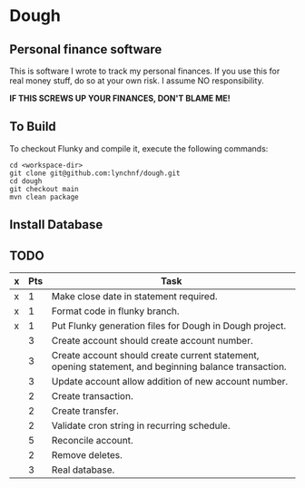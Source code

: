 # Dough

## Personal finance software

This is software I wrote to track my personal finances. If you use this for real money stuff, do so at your own risk. I
assume NO responsibility.

**IF THIS SCREWS UP YOUR FINANCES, DON'T BLAME ME!**   

## To Build

To checkout Flunky and compile it, execute the following commands:

    cd <workspace-dir>
    git clone git@github.com:lynchnf/dough.git
    cd dough
    git checkout main
    mvn clean package
    
## Install Database

## TODO

|  x  | Pts | Task
| --- | --- | ---
|  x  |  1  | Make close date in statement required.
|  x  |  1  | Format code in flunky branch.
|  x  |  1  | Put Flunky generation files for Dough in Dough project.
|     |  3  | Create account should create account number.
|     |  3  | Create account should create current statement, opening statement, and beginning balance transaction.
|     |  3  | Update account allow addition of new account number.
|     |  2  | Create transaction.
|     |  2  | Create transfer.
|     |  2  | Validate cron string in recurring schedule.
|     |  5  | Reconcile account.
|     |  2  | Remove deletes.
|     |  3  | Real database.


